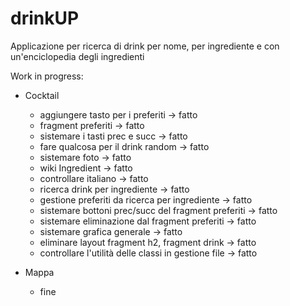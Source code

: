 # drinkUP

Applicazione per ricerca di drink per nome, per ingrediente e con un'enciclopedia degli ingredienti

Work in progress:
- Cocktail
	- aggiungere tasto per i preferiti -> fatto
	- fragment preferiti -> fatto
	- sistemare i tasti prec e succ -> fatto
	- fare qualcosa per il drink random -> fatto
	- sistemare foto -> fatto
	- wiki Ingredient -> fatto
	- controllare italiano -> fatto
	- ricerca drink per ingrediente -> fatto
	- gestione preferiti da ricerca per ingrediente -> fatto
	- sistemare bottoni prec/succ del fragment preferiti -> fatto
	- sistemare eliminazione dal fragment preferiti -> fatto
	- sistemare grafica generale -> fatto
	- eliminare layout fragment h2, fragment drink -> fatto
	- controllare l'utilità delle classi in gestione file -> fatto

- Mappa
	- fine
